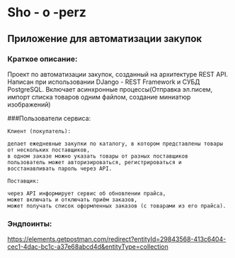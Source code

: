 # Sho - o -perz
## Приложение для автоматизации закупок
### Краткое описание:
Проект по автоматизации закупок, созданный на архитектуре REST API. 
Написан при использовании DJango - REST Framework и СУБД PostgreSQL.
Включает асинхронные процессы(Отправка эл.писем, импорт списка товаров одним файлом, создание миниатюр изображений)

###Пользователи сервиса:

    Клиент (покупатель):

    делает ежедневные закупки по каталогу, в котором представлены товары от нескольких поставщиков,
    в одном заказе можно указать товары от разных поставщиков
    пользователь может авторизироваться, регистрироваться и восстанавливать пароль через API.

    Поставщик:

    через API информирует сервис об обновлении прайса,
    может включать и отключать приём заказов,
    может получать список оформленных заказов (с товарами из его прайса).

### Эндпоинты:
https://elements.getpostman.com/redirect?entityId=29843568-413c6404-cec1-4dac-bc1c-a37e68abcd4d&entityType=collection
 
